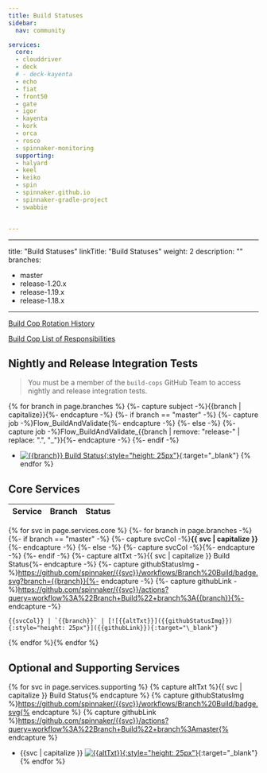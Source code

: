 ```yaml
---
title: Build Statuses
sidebar:
  nav: community

services:
  core:
  - clouddriver
  - deck
  # - deck-kayenta
  - echo
  - fiat
  - front50
  - gate
  - igor
  - kayenta
  - kork
  - orca
  - rosco
  - spinnaker-monitoring
  supporting:
  - halyard
  - keel
  - keiko
  - spin
  - spinnaker.github.io
  - spinnaker-gradle-project
  - swabbie


---
```


---
title: "Build Statuses"
linkTitle: "Build Statuses"
weight: 2
description: ""
branches:
- master
- release-1.20.x
- release-1.19.x
- release-1.18.x
---

[Build Cop Rotation History](https://github.com/spinnaker/spinnaker/issues?utf8=%E2%9C%93&q=is%3Aissue+label%3Abuild-cop-rotation)

[Build Cop List of Responsibilities](https://www.spinnaker.io/community/contributing/nightly-builds/#build-cop)

## Nightly and Release Integration Tests

> You must be a member of the `build-cops` GitHub Team to access nightly and release integration tests.

{% for branch in page.branches %}
  {%- capture subject -%}{{branch | capitalize}}{%- endcapture -%}
  {%- if branch == "master" -%}
    {%- capture job -%}Flow_BuildAndValidate{%- endcapture -%}
  {%- else -%}
    {%- capture job -%}Flow_BuildAndValidate_{{branch | remove: "release-" | replace: ".", "_"}}{%- endcapture -%}
  {%- endif -%}
* [![{{branch}} Build Status](https://builds.spinnaker.io/buildStatus/icon?job={{job}}&subject={{subject}}){:style="height: 25px"}](https://builds.spinnaker.io/job/{{job}}/){:target="\_blank"}
{% endfor %}


## Core Services

Service | Branch | Status
------- | ------ | ------
{% for svc in page.services.core %}
  {%- for branch in page.branches -%}
    {%- if branch == "master" -%}
      {%- capture svcCol -%}**{{ svc | capitalize }}**{%- endcapture -%}
    {%- else -%}
      {%- capture svcCol -%}{%- endcapture -%}
    {%- endif -%}
    {%- capture altTxt -%}{{ svc | capitalize }} Build Status{%- endcapture -%}
    {%- capture githubStatusImg -%}https://github.com/spinnaker/{{svc}}/workflows/Branch%20Build/badge.svg?branch={{branch}}{%- endcapture -%}
    {%- capture githubLink -%}https://github.com/spinnaker/{{svc}}/actions?query=workflow%3A%22Branch+Build%22+branch%3A{{branch}}{%- endcapture -%}

    {{svcCol}} | `{{branch}}` | [![{{altTxt}}]({{githubStatusImg}}){:style="height: 25px"}]({{githubLink}}){:target="\_blank"}
{% endfor %}{% endfor %}


## Optional and Supporting Services

{% for svc in page.services.supporting %}
  {% capture altTxt %}{{ svc | capitalize }} Build Status{% endcapture %}
  {% capture githubStatusImg %}https://github.com/spinnaker/{{svc}}/workflows/Branch%20Build/badge.svg{% endcapture %}
  {% capture githubLink %}https://github.com/spinnaker/{{svc}}/actions?query=workflow%3A%22Branch+Build%22+branch%3Amaster{% endcapture %}

  * {{svc | capitalize }} [![{{altTxt}}]({{githubStatusImg}}){:style="height: 25px"}]({{githubLink}}){:target="\_blank"}
{% endfor %}

